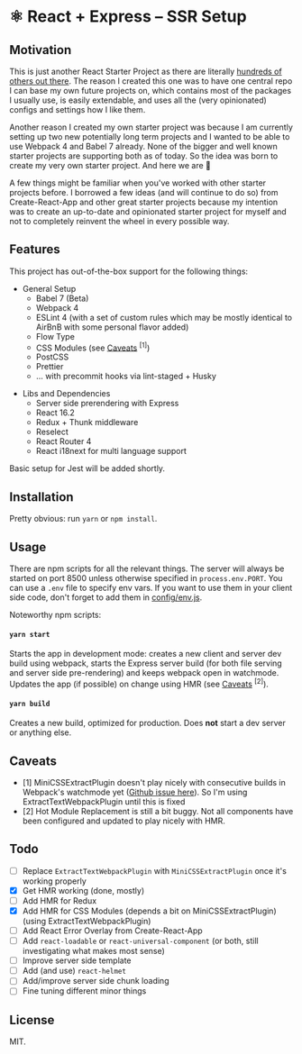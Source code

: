 # ⚛ React + Express – SSR Setup

## Motivation

This is just another React Starter Project as there are literally [hundreds of others out there](https://www.javascriptstuff.com/react-starter-projects/). The reason I created this one was to have one central repo I can base my own future projects on, which contains most of the packages I usually use, is easily extendable, and uses all the (very opinionated) configs and settings how I like them.

Another reason I created my own starter project was because I am currently setting up two new potentially long term projects and I wanted to be able to use Webpack 4 and Babel 7 already. None of the bigger and well known starter projects are supporting both as of today. So the idea was born to create my very own starter project. And here we are 🎉

A few things might be familiar when you've worked with other starter projects before. I borrowed a few ideas (and will continue to do so) from Create-React-App and other great starter projects because my intention was to create an up-to-date and opinionated starter project for myself and not to completely reinvent the wheel in every possible way.

## Features

This project has out-of-the-box support for the following things:

*   General Setup
    *   Babel 7 (Beta)
    *   Webpack 4
    *   ESLint 4 (with a set of custom rules which may be mostly identical to AirBnB with some personal flavor added)
    *   Flow Type
    *   CSS Modules (see [Caveats](#caveats) <sup>[1]</sup>)
    *   PostCSS
    *   Prettier
    *   … with precommit hooks via lint-staged + Husky

-   Libs and Dependencies
    *   Server side prerendering with Express
    *   React 16.2
    *   Redux + Thunk middleware
    *   Reselect
    *   React Router 4
    *   React i18next for multi language support

Basic setup for Jest will be added shortly.

## Installation

Pretty obvious: run `yarn` or `npm install`.

## Usage

There are npm scripts for all the relevant things. The server will always be started on port 8500 unless otherwise specified in `process.env.PORT`. You can use a `.env` file to specify env vars. If you want to use them in your client side code, don't forget to add them in [config/env.js](config/env.js#L37).

Noteworthy npm scripts:

#### `yarn start`

Starts the app in development mode: creates a new client and server dev build using webpack, starts the Express server build (for both file serving and server side pre-rendering) and keeps webpack open in watchmode. Updates the app (if possible) on change using HMR (see [Caveats](#caveats) <sup>[2]</sup>).

#### `yarn build`

Creates a new build, optimized for production. Does **not** start a dev server or anything else.

## Caveats

*   [1] MiniCSSExtractPlugin doesn't play nicely with consecutive builds in Webpack's watchmode yet ([Github issue here](https://github.com/webpack-contrib/mini-css-extract-plugin/issues/23)). So I'm using ExtractTextWebpackPlugin until this is fixed
*   [2] Hot Module Replacement is still a bit buggy. Not all components have been configured and updated to play nicely with HMR.

## Todo

*   [ ] Replace `ExtractTextWebpackPlugin` with `MiniCSSExtractPlugin` once it's working properly
*   [x] Get HMR working (done, mostly)
*   [ ] Add HMR for Redux
*   [x] Add HMR for CSS Modules (depends a bit on MiniCSSExtractPlugin) (using ExtractTextWebpackPlugin)
*   [ ] Add React Error Overlay from Create-React-App
*   [ ] Add `react-loadable` or `react-universal-component` (or both, still investigating what makes most sense)
*   [ ] Improve server side template
*   [ ] Add (and use) `react-helmet`
*   [ ] Add/improve server side chunk loading
*   [ ] Fine tuning different minor things

## License

MIT.
